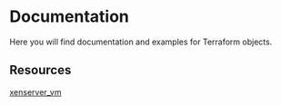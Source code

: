 # Documentation
Here you will find documentation and examples for Terraform objects.

## Resources
[xenserver_vm](./xenserver_vm.md)
